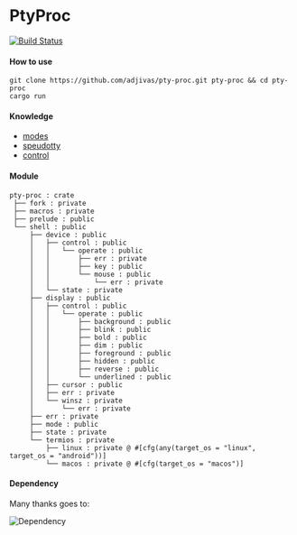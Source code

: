 # PtyProc

[![Build Status](https://travis-ci.org/adjivas/pty-proc.svg?style=flat-square&branch=master)](https://travis-ci.org/adjivas/pty-proc)

#### How to use
```shell
git clone https://github.com/adjivas/pty-proc.git pty-proc && cd pty-proc
cargo run
```

#### Knowledge
* [modes](https://en.wikipedia.org/wiki/Computer_terminal#Modes)
* [speudotty](https://en.wikipedia.org/wiki/Pseudoterminal)
* [control](http://invisible-island.net/xterm/ctlseqs/ctlseqs.html#h2-Application-Program-Control-functions)

#### Module
```shell
pty-proc : crate
 ├── fork : private
 ├── macros : private
 ├── prelude : public
 └── shell : public
     ├── device : public
     │   ├── control : public
     │   │   └── operate : public
     │   │       ├── err : private
     │   │       ├── key : public
     │   │       └── mouse : public
     │   │           └── err : private
     │   └── state : private
     ├── display : public
     │   ├── control : public
     │   │   └── operate : public
     │   │       ├── background : public
     │   │       ├── blink : public
     │   │       ├── bold : public
     │   │       ├── dim : public
     │   │       ├── foreground : public
     │   │       ├── hidden : public
     │   │       ├── reverse : public
     │   │       └── underlined : public
     │   ├── cursor : public
     │   ├── err : private
     │   └── winsz : private
     │       └── err : private
     ├── err : private
     ├── mode : public
     ├── state : private
     └── termios : private
         ├── linux : private @ #[cfg(any(target_os = "linux", target_os = "android"))]
         └── macos : private @ #[cfg(target_os = "macos")]
```

#### Dependency
Many thanks goes to:

![Dependency](https://adjivas.github.io/pty-proc/images/dependency.svg)
